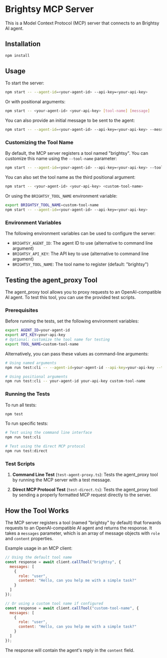 # Brightsy MCP Server

This is a Model Context Protocol (MCP) server that connects to an Brightsy AI agent.

## Installation

```bash
npm install
```

## Usage

To start the server:

```bash
npm start -- --agent-id=<your-agent-id> --api-key=<your-api-key>
```

Or with positional arguments:

```bash
npm start -- <your-agent-id> <your-api-key> [tool-name] [message]
```

You can also provide an initial message to be sent to the agent:

```bash
npm start -- --agent-id=<your-agent-id> --api-key=<your-api-key> --message="Hello, agent!"
```

### Customizing the Tool Name

By default, the MCP server registers a tool named "brightsy". You can customize this name using the `--tool-name` parameter:

```bash
npm start -- --agent-id=<your-agent-id> --api-key=<your-api-key> --tool-name=<custom-tool-name>
```

You can also set the tool name as the third positional argument:

```bash
npm start -- <your-agent-id> <your-api-key> <custom-tool-name>
```

Or using the `BRIGHTSY_TOOL_NAME` environment variable:

```bash
export BRIGHTSY_TOOL_NAME=custom-tool-name
npm start -- --agent-id=<your-agent-id> --api-key=<your-api-key>
```

### Environment Variables

The following environment variables can be used to configure the server:

- `BRIGHTSY_AGENT_ID`: The agent ID to use (alternative to command line argument)
- `BRIGHTSY_API_KEY`: The API key to use (alternative to command line argument)
- `BRIGHTSY_TOOL_NAME`: The tool name to register (default: "brightsy")

## Testing the agent_proxy Tool

The agent_proxy tool allows you to proxy requests to an OpenAI-compatible AI agent. To test this tool, you can use the provided test scripts.

### Prerequisites

Before running the tests, set the following environment variables:

```bash
export AGENT_ID=your-agent-id
export API_KEY=your-api-key
# Optional: customize the tool name for testing
export TOOL_NAME=custom-tool-name
```

Alternatively, you can pass these values as command-line arguments:

```bash
# Using named arguments
npm run test:cli -- --agent-id=your-agent-id --api-key=your-api-key --tool-name=custom-tool-name

# Using positional arguments
npm run test:cli -- your-agent-id your-api-key custom-tool-name
```

### Running the Tests

To run all tests:

```bash
npm test
```

To run specific tests:

```bash
# Test using the command line interface
npm run test:cli

# Test using the direct MCP protocol
npm run test:direct
```

### Test Scripts

1. **Command Line Test** (`test-agent-proxy.ts`): Tests the agent_proxy tool by running the MCP server with a test message.

2. **Direct MCP Protocol Test** (`test-direct.ts`): Tests the agent_proxy tool by sending a properly formatted MCP request directly to the server.

## How the Tool Works

The MCP server registers a tool (named "brightsy" by default) that forwards requests to an OpenAI-compatible AI agent and returns the response. It takes a `messages` parameter, which is an array of message objects with `role` and `content` properties.

Example usage in an MCP client:

```javascript
// Using the default tool name
const response = await client.callTool("brightsy", {
  messages: [
    {
      role: "user",
      content: "Hello, can you help me with a simple task?"
    }
  ]
});

// Or using a custom tool name if configured
const response = await client.callTool("custom-tool-name", {
  messages: [
    {
      role: "user",
      content: "Hello, can you help me with a simple task?"
    }
  ]
});
```

The response will contain the agent's reply in the `content` field.
